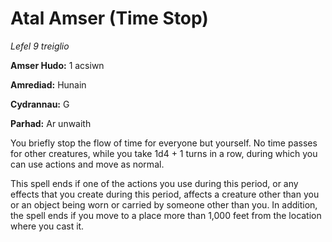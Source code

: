 # Atal Amser (Time Stop)

*Lefel 9 treiglio*

**Amser Hudo:** 1 acsiwn

**Amrediad:** Hunain

**Cydrannau:** G

**Parhad:** Ar unwaith

You briefly stop the flow of time for everyone but yourself. No time passes for other creatures, while you take 1d4 + 1 turns in a row, during which you can use actions and move as normal.

This spell ends if one of the actions you use during this period, or any effects that you create during this period, affects a creature other than you or an object being worn or carried by someone other than you. In addition, the spell ends if you move to a place more than 1,000 feet from the location where you cast it.